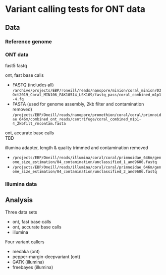 # Variant calling tests for ONT data

## Data
### Reference genome


### ONT data
fast5
fastq

ont, fast base calls  
- FASTQ (includes all) `/archive/projects/EBP/roneill/reads/nanopore/minion/coral_minion/03Oct2019_Coral_MIN106_FAK10514_LSK109/fastq_pass/coral_combined_m1p1-4.fq`  
- FASTA (used for genome assembly, 2kb filter and contamination removed) `/projects/EBP/Oneill/reads/nanopore/promethion/coral/coral/primnoidae_646m/combined_ont_reads/centrifuge/coral_combined_m1p1-4_2kbfilt_rmcontam.fasta`  

ont, accurate base calls  
TBD  

illumina adapter, length & quality trimmed and contamination removed
- `/projects/EBP/Oneill/reads/illumina/coral/coral/primnoidae_646m/genome_size_estimation/04_contamination/unclassified_1_and9606.fastq`
- `/projects/EBP/Oneill/reads/illumina/coral/coral/primnoidae_646m/genome_size_estimation/04_contamination/unclassified_2_and9606.fastq`

### Illumina data


## Analysis

Three data sets
- ont, fast base calls
- ont, accurate base calls
- illumina

Four variant callers
- medaka (ont)
- pepper-margin-deepvariant (ont)
- GATK (illumina)
- freebayes (illumina)

